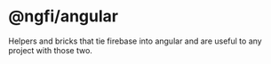 # @ngfi/angular

Helpers and bricks that tie firebase into angular and are useful to any project with those two.
